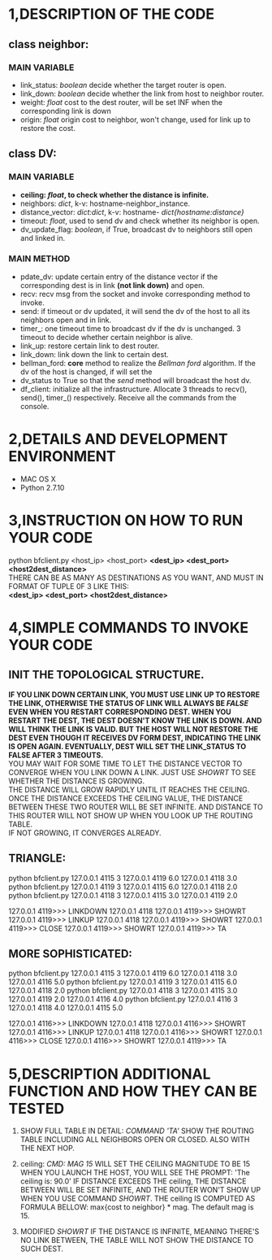 # 1,DESCRIPTION OF THE CODE
## class neighbor:
### MAIN VARIABLE
* link_status: *boolean* decide whether the target router is open.
* link_down: *boolean* decide whether the link from host to neighbor router.
* weight: *float* cost to the dest router, will be set INF when the corresponding link is down
* origin: *float* origin cost to neighbor, won't change, used for link up to restore the cost.

## class DV:
### MAIN VARIABLE
* __ceiling: *float*, to check whether the distance is infinite.__
* neighbors: *dict*, k-v: hostname-neighbor_instance.
* distance_vector: *dict:dict*, k-v: hostname- *dict{hostname:distance}*
* timeout: *float*, used to send dv and check whether its neighbor is open.
* dv_update_flag: *boolean*, if True, broadcast dv to neighbors still open and linked in.

### MAIN METHOD
* pdate_dv: update certain entry of the distance vector if the corresponding dest is in link __(not link down)__ and open. 
* recv: recv msg from the socket and invoke corresponding method to invoke.
* send: if timeout or dv updated, it will send the dv of the host to all its neighbors open and in link.
* timer_: one timeout time to broadcast dv if the dv is unchanged. 3 timeout to decide whether certain neighbor is alive.
* link_up: restore certain link to dest router.
* link_down: link down the link to certain dest.
* bellman_ford: __core__ method to realize the *Bellman ford* algorithm. If the dv of the host is changed, if will set the
* dv_status to True so that the *send* method will broadcast the host dv.
* df_client: initialize all the infrastructure. Allocate 3 threads to recv(), send(), timer_() respectively. Receive all the 
commands from the console.

# 2,DETAILS AND DEVELOPMENT ENVIRONMENT
* MAC OS X
* Python 2.7.10

# 3,INSTRUCTION ON HOW TO RUN YOUR CODE
python bfclient.py <host_ip> <host_port> <timeout> __<dest_ip> <dest_port> <host2dest_distance>__ <br/>
THERE CAN BE AS MANY AS DESTINATIONS AS YOU WANT, AND MUST IN FORMAT OF TUPLE 0F 3 LIKE THIS:<br/>
__<dest_ip> <dest_port> <host2dest_distance>__

# 4,SIMPLE COMMANDS TO INVOKE YOUR CODE
## INIT THE TOPOLOGICAL STRUCTURE.
__IF YOU LINK DOWN CERTAIN LINK, YOU MUST USE LINK UP TO RESTORE THE LINK, OTHERWISE THE STATUS OF LINK WILL ALWAYS
BE *FALSE* EVEN WHEN YOU RESTART CORRESPONDING DEST. WHEN YOU RESTART THE DEST, THE DEST DOESN'T KNOW THE LINK IS DOWN.
AND WILL THINK THE LINK IS VALID. BUT THE HOST WILL NOT RESTORE THE DEST EVEN THOUGH IT RECEIVES DV FORM DEST, INDICATING THE 
 LINK IS OPEN AGAIN. EVENTUALLY, DEST WILL SET THE LINK_STATUS TO FALSE AFTER 3 TIMEOUTS.__<br/>
YOU MAY WAIT FOR SOME TIME TO LET THE DISTANCE VECTOR TO CONVERGE WHEN YOU LINK DOWN A LINK.
JUST USE *SHOWRT* TO SEE WHETHER THE DISTANCE IS GROWING.<br/>
THE DISTANCE WILL GROW RAPIDLY UNTIL IT REACHES THE CEILING. ONCE THE DISTANCE EXCEEDS THE 
CEILING VALUE, THE DISTANCE BETWEEN THESE TWO ROUTER WILL BE SET INFINITE. AND DISTANCE TO 
THIS ROUTER WILL NOT SHOW UP WHEN YOU LOOK UP THE ROUTING TABLE.<br/>
IF NOT GROWING, IT CONVERGES ALREADY.<br/>

## TRIANGLE:
python bfclient.py 127.0.0.1 4115 3 127.0.0.1 4119 6.0 127.0.0.1 4118 3.0<br/>
python bfclient.py 127.0.0.1 4119 3 127.0.0.1 4115 6.0 127.0.0.1 4118 2.0<br/>
python bfclient.py 127.0.0.1 4118 3 127.0.0.1 4115 3.0 127.0.0.1 4119 2.0<br/>

127.0.0.1 4119>>> LINKDOWN 127.0.0.1 4118
127.0.0.1 4119>>> SHOWRT
127.0.0.1 4119>>> LINKUP 127.0.0.1 4118
127.0.0.1 4119>>> SHOWRT
127.0.0.1 4119>>> CLOSE
127.0.0.1 4119>>> SHOWRT
127.0.0.1 4119>>> TA

## MORE SOPHISTICATED:
python bfclient.py 127.0.0.1 4115 3 127.0.0.1 4119 6.0 127.0.0.1 4118 3.0 127.0.0.1 4116 5.0
python bfclient.py 127.0.0.1 4119 3 127.0.0.1 4115 6.0 127.0.0.1 4118 2.0
python bfclient.py 127.0.0.1 4118 3 127.0.0.1 4115 3.0 127.0.0.1 4119 2.0 127.0.0.1 4116 4.0
python bfclient.py 127.0.0.1 4116 3 127.0.0.1 4118 4.0 127.0.0.1 4115 5.0

127.0.0.1 4116>>> LINKDOWN 127.0.0.1 4118
127.0.0.1 4116>>> SHOWRT
127.0.0.1 4116>>> LINKUP 127.0.0.1 4118
127.0.0.1 4116>>> SHOWRT
127.0.0.1 4116>>> CLOSE
127.0.0.1 4116>>> SHOWRT
127.0.0.1 4119>>> TA

# 5,DESCRIPTION ADDITIONAL FUNCTION AND HOW THEY CAN BE TESTED
1. SHOW FULL TABLE IN DETAIL:
*COMMAND 'TA'*
SHOW THE ROUTING TABLE INCLUDING ALL NEIGHBORS OPEN OR CLOSED.
ALSO WITH THE NEXT HOP.

2. ceiling:
*CMD: MAG 15*
WILL SET THE CEILING MAGNITUDE TO BE 15
WHEN YOU LAUNCH THE HOST, YOU WILL SEE THE PROMPT:
'The ceiling is: 90.0'
IF DISTANCE EXCEEDS THE ceiling, THE DISTANCE BETWEEN WILL BE SET INFINITE, AND THE ROUTER WON'T SHOW UP WHEN YOU USE
COMMAND *SHOWRT*. THE ceiling IS COMPUTED AS FORMULA BELLOW:
max{cost to neighbor} * mag. The default mag is 15.

3. MODIFIED *SHOWRT*
IF THE DISTANCE IS INFINITE, MEANING THERE'S NO LINK BETWEEN, THE TABLE WILL NOT SHOW THE DISTANCE TO SUCH DEST.
